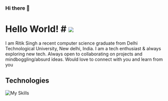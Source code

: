 ### Hi there 👋

<!--
**Ritik101/Ritik101** is a ✨ _special_ ✨ repository because its `README.md` (this file) appears on your GitHub profile.

Here are some ideas to get you started:

- 🔭 I’m currently working on ...
- 🌱 I’m currently learning ...
- 👯 I’m looking to collaborate on ...
- 🤔 I’m looking for help with ...
- 💬 Ask me about ...
- 📫 How to reach me: ...
- 😄 Pronouns: ...
- ⚡ Fun fact: ...
-->

# Hello World! # ![]([https://github.com/Your_Repository_Name/Your_GIF_Name.gif](https://media.giphy.com/media/XO8RMtRaK73isIt0i2/giphy.gif))
I am Ritik Singh a recent computer science graduate from Delhi Technological University, New delhi, India. I am a tech enthusiast & always exploring new tech. Always open to collaborating on projects and mindboggling/absurd ideas. Would love to connect with you and learn from you
## Technologies
![My Skills](https://skillicons.dev/icons?i=html,css,git,github,javascript,bootstrap,react,nodejs)
